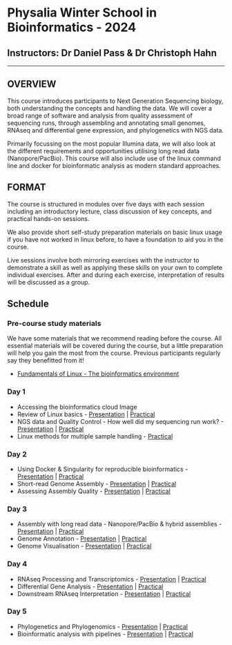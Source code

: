 # Physalia Winter School in Bioinformatics - 2024
## Instructors: Dr Daniel Pass & Dr Christoph Hahn

---

## OVERVIEW
This course introduces participants to Next Generation Sequencing biology, both understanding the concepts and handling the data. We will cover a broad range of software and analysis from quality assessment of sequencing runs, through assembling and annotating small genomes, RNAseq and differential gene expression, and phylogenetics with NGS data. 

Primarily focussing on the most popular Illumina data, we will also look at the different requirements and opportunities utilising long read data (Nanopore/PacBio). This course will also include use of the linux command line and docker for bioinformatic analysis as modern standard approaches.
 
## FORMAT
The course is structured in modules over five days with each session including an introductory lecture, class discussion of key concepts, and practical hands-on sessions.

We also provide short self-study preparation materials on basic linux usage if you have not worked in linux before, to have a foundation to aid you in the course.

Live sessions involve both mirroring exercises with the instructor to demonstrate a skill as well as applying these skills on your own to complete individual exercises. After and during each exercise, interpretation of results will be discussed as a group.

## Schedule
 
### Pre-course study materials
We have some materials that we recommend reading before the course. All essential materials will be covered during the course, but a little preparation will help you gain the most from the course. Previous participants regularly say they benefitted from it!
 - [Fundamentals of Linux - The bioinformatics environment]()

### Day 1
- Accessing the bioinformatics cloud Image 
- Review of Linux basics - [Presentation]() |  [Practical](Introduction_to_Linux.md)
- NGS data and Quality Control - How well did my sequencing run work? - [Presentation]() |  [Practical](NGS_QualityControl.md)
- Linux methods for multiple sample handling -  [Practical](Looping_in_Linux.md)

### Day 2
- Using Docker & Singularity for reproducible bioinformatics - [Presentation]() |  [Practical](Using_Containers.md)
- Short-read Genome Assembly - [Presentation]() |  [Practical]()
- Assessing Assembly Quality - [Presentation]() |  [Practical]()

### Day 3
- Assembly with long read data - Nanopore/PacBio & hybrid assemblies - [Presentation]() |  [Practical](LongReadAssembly.md)
- Genome Annotation - [Presentation]() |  [Practical]()
- Genome Visualisation - [Presentation]() |  [Practical]()

### Day 4
- RNAseq Processing and Transcriptomics - [Presentation]() | [Practical](RNAseq_Processing.md)
- Differential Gene Analysis - [Presentation]() |  [Practical](RNAseq_DifferentialGeneAnalysis.md)
- Downstream RNAseq Interpretation - [Presentation]() |  [Practical]()

### Day 5
- Phylogenetics and Phylogenomics - [Presentation]() |  [Practical]()
- Bioinformatic analysis with pipelines - [Presentation]() |  [Practical]()

